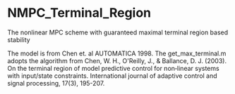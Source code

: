 # NMPC_Terminal_Region
The nonlinear MPC scheme with guaranteed maximal terminal region based stability

The model is from Chen et. al AUTOMATICA 1998.
The get_max_terminal.m adopts the algorithm from Chen, W. H., O'Reilly, J., & Ballance, D. J. (2003). On the terminal region of model predictive control for non‐linear systems with input/state constraints. International journal of adaptive control and signal processing, 17(3), 195-207.
